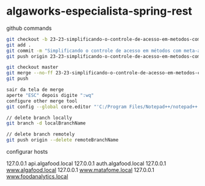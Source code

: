 # algaworks-especialista-spring-rest

github commands

```bash
git checkout -b 23-23-simplificando-o-controle-de-acesso-em-metodos-com-meta-anotacoes
git add .
git commit -m "Simplificando o controle de acesso em métodos com meta-anotações"
git push origin 23-23-simplificando-o-controle-de-acesso-em-metodos-com-meta-anotacoes

git checkout master
git merge --no-ff 23-23-simplificando-o-controle-de-acesso-em-metodos-com-meta-anotacoes
git push

sair da tela de merge
aperte "ESC" depois digite ":wq"
configure other merge tool
git config --global core.editor "'C:/Program Files/Notepad++/notepad++.exe' -multiInst -notabbar -nosession -noPlugin"

// delete branch locally
git branch -d localBranchName

// delete branch remotely
git push origin --delete remoteBranchName
```

configurar hosts

127.0.0.1       api.algafood.local
127.0.0.1       auth.algafood.local
127.0.0.1       www.algafood.local
127.0.0.1       www.matafome.local
127.0.0.1       www.foodanalytics.local